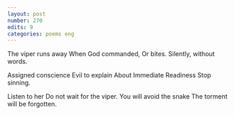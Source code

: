```yaml
---
layout: post
number: 270
edits: 9
categories: poems eng
---
```


The viper runs away
When God commanded,
Or bites. 
Silently, without words.

Assigned conscience
Evil to explain
About Immediate Readiness
Stop sinning.

Listen to her
Do not wait for the viper.
You will avoid the snake
The torment will be forgotten.
